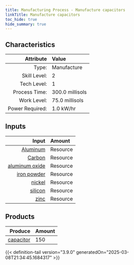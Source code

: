 ```yaml
---
title: Manufacturing Process - Manufacture capacitors
linkTitle: Manufacture capacitors
toc_hide: true
hide_summary: true
---
```

<!-- This is generated by the MarsSim HelpGenertor, do not edit. -->


## Characteristics

| Attribute      | Value |
|--------:|:------|
|Type:|Manufacture|
|Skill Level:|2|
|Tech Level:|1|
|Process Time:|300.0 millisols|
|Work Level:|75.0 millisols|
|Power Required:|1.0 kW/hr|

## Inputs

| Input      | Amount |
|--------:|:------|
|[Aluminum](/docs/definitions/resource/aluminum)|Resource|0.1 kg|
|[Carbon](/docs/definitions/resource/carbon)|Resource|1.0 kg|
|[aluminum oxide](/docs/definitions/resource/aluminum-oxide)|Resource|0.1 kg|
|[iron powder](/docs/definitions/resource/iron-powder)|Resource|0.05 kg|
|[nickel](/docs/definitions/resource/nickel)|Resource|0.05 kg|
|[silicon](/docs/definitions/resource/silicon)|Resource|1.0 kg|
|[zinc](/docs/definitions/resource/zinc)|Resource|0.05 kg|

## Products


| Produce      | Amount |
|--------:|:------|
|[capacitor](/docs/definitions/part/capacitor)|150|



{{< definition-tail version="3.9.0" generatedOn="2025-03-08T21:34:45.1684317" >}}



